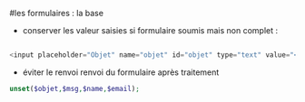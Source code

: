 #les formulaires : la base


* conserver les valeur saisies si formulaire soumis mais non complet :

```php

<input placeholder="Objet" name="objet" id="objet" type="text" value="<?=isset($objet)? $objet: false?>">
```


* éviter le renvoi renvoi du formulaire après traitement



```php
unset($objet,$msg,$name,$email);

```
